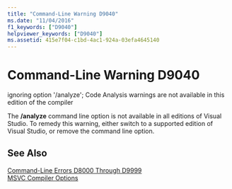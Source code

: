 ```yaml
---
title: "Command-Line Warning D9040"
ms.date: "11/04/2016"
f1_keywords: ["D9040"]
helpviewer_keywords: ["D9040"]
ms.assetid: 415e7f04-c1bd-4ac1-924a-03efa4645140
---
```

# Command-Line Warning D9040

ignoring option '/analyze'; Code Analysis warnings are not available in this edition of the compiler

The **/analyze** command line option is not available in all editions of Visual Studio. To remedy this warning, either switch to a supported edition of Visual Studio, or remove the command line option.

## See Also

[Command-Line Errors D8000 Through D9999](../../error-messages/tool-errors/command-line-errors-d8000-through-d9999.md)<br/>
[MSVC Compiler Options](../../build/reference/compiler-options.md)